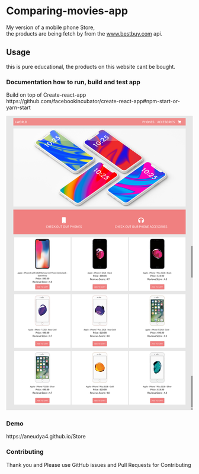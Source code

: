# Comparing-movies-app

My version of a mobile phone Store, <br/>
the products are being fetch by from the www.bestbuy.com api.

<h2> Usage </h2>
this is pure educational, the products on this website cant be bought.
<h3>Documentation how to run, build and test app</h3>
 <p> Build on top of Create-react-app <br>
https://github.com/facebookincubator/create-react-app#npm-start-or-yarn-start</p>

<div align="center">
    <img src="/public/Store.png"</img> 
</div>
 <h3> Demo </h3>
<p>https://aneudya4.github.io/Store</p>

 <h3>Contributing </h3>
Thank you and Please use GitHub issues and Pull Requests for Contributing
